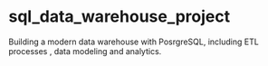# sql_data_warehouse_project
Building a modern data warehouse with PosrgreSQL, including ETL processes , data modeling and analytics.
